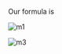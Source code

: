 Our formula is 

![m1](https://github.com/user-attachments/assets/da17ddd4-8cda-4219-b1a8-91b2bc9558d9)


![m3](https://github.com/user-attachments/assets/eda4f3ef-f427-4cb0-95a4-a8e72c05a17a)
